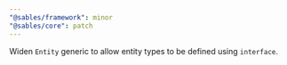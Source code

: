 ```yaml
---
"@sables/framework": minor
"@sables/core": patch
---
```


Widen `Entity` generic to allow entity types to be defined using `interface`.
